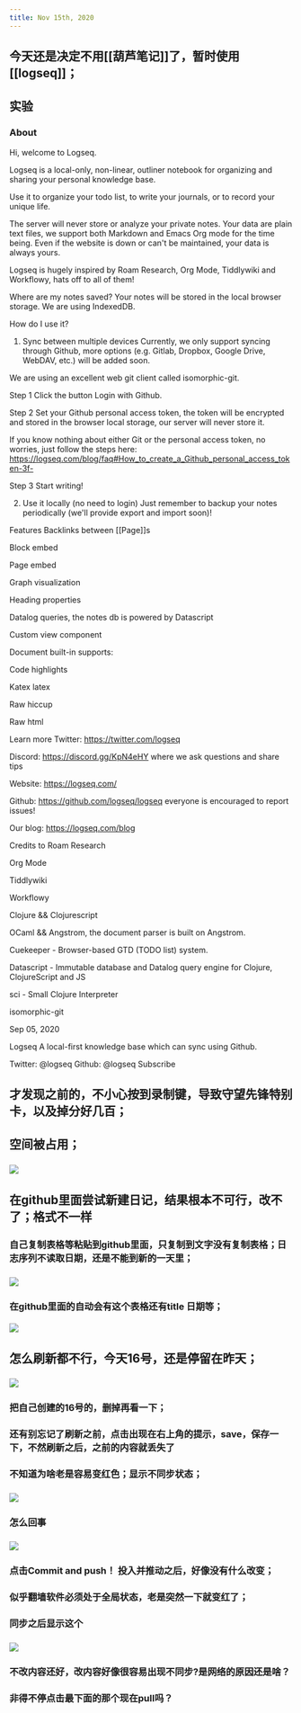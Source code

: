 ```yaml
---
title: Nov 15th, 2020
---
```


## 今天还是决定不用[[葫芦笔记]]了，暂时使用[[logseq]]；
## 实验
### About
Hi, welcome to Logseq.

Logseq is a local-only, non-linear, outliner notebook for organizing and
sharing your personal knowledge base.

Use it to organize your todo list, to write your journals, or to record your unique
life.

The server will never store or analyze your private notes. Your data are
plain text files, we support both Markdown and Emacs Org mode for the time being. Even if the website is down or can't be maintained, your data is always yours.

Logseq is hugely inspired by Roam Research, Org Mode, Tiddlywiki and Workflowy, hats off to all of them!


Where are my notes saved?
Your notes will be stored in the local browser storage. We are using IndexedDB.


How do I use it?
1. Sync between multiple devices
Currently, we only support syncing through Github, more options (e.g.
Gitlab, Dropbox, Google Drive, WebDAV, etc.) will be added soon.

We are using an excellent web git client called isomorphic-git.


Step 1
Click the button Login with Github.


Step 2
Set your Github personal access token, the token will be encrypted and
stored in the browser local storage, our server will never store it.

If you know nothing about either Git or the personal access token, no worries,
just follow the steps here: https://logseq.com/blog/faq#How_to_create_a_Github_personal_access_token-3f-

Step 3
Start writing!


2. Use it locally (no need to login)
Just remember to backup your notes periodically (we'll provide export and import soon)!


Features
Backlinks between [[Page]]s

Block embed

Page embed

Graph visualization

Heading properties

Datalog queries, the notes db is powered by Datascript

Custom view component

Document built-in supports:

Code highlights

Katex latex

Raw hiccup

Raw html

Learn more
Twitter: https://twitter.com/logseq

Discord: https://discord.gg/KpN4eHY where we ask questions and share tips

Website: https://logseq.com/

Github: https://github.com/logseq/logseq everyone is encouraged to report issues!

Our blog: https://logseq.com/blog

Credits to
Roam Research

Org Mode

Tiddlywiki

Workflowy

Clojure && Clojurescript

OCaml && Angstrom, the document parser is built on Angstrom.

Cuekeeper - Browser-based GTD (TODO list) system.

Datascript - Immutable database and Datalog query engine for Clojure, ClojureScript and JS

sci - Small Clojure Interpreter

isomorphic-git

Sep 05, 2020

Logseq
A local-first knowledge base which can sync using Github.

Twitter: @logseq
Github: @logseq
 Subscribe
## 才发现之前的，不小心按到录制键，导致守望先锋特别卡，以及掉分好几百；
## 空间被占用；
### ![](https://raw.githubusercontent.com/kunpeng9/PicgoPicture2020-10-18/master/20201115211146.png)
##
## 在github里面尝试新建日记，结果根本不可行，改不了；格式不一样
### 自己复制表格等粘贴到github里面，只复制到文字没有复制表格；日志序列不读取日期，还是不能到新的一天里；
### ![](https://raw.githubusercontent.com/kunpeng9/PicgoPicture2020-10-18/master/20201116095149.png)
### 在github里面的自动会有这个表格还有title 日期等；
#### ![](https://raw.githubusercontent.com/kunpeng9/PicgoPicture2020-10-18/master/20201116095303.png)
## 怎么刷新都不行，今天16号，还是停留在昨天；
### ![](https://raw.githubusercontent.com/kunpeng9/PicgoPicture2020-10-18/master/20201116095652.png)
### 把自己创建的16号的，删掉再看一下；
### 还有别忘记了刷新之前，点击出现在右上角的提示，save，保存一下，不然刷新之后，之前的内容就丢失了
### 不知道为啥老是容易变红色；显示不同步状态；
### ![](https://raw.githubusercontent.com/kunpeng9/PicgoPicture2020-10-18/master/20201116095804.png)
### 怎么回事
### ![](https://raw.githubusercontent.com/kunpeng9/PicgoPicture2020-10-18/master/20201116095954.png)
### 点击Commit and push！ 投入并推动之后，好像没有什么改变；
### 似乎翻墙软件必须处于全局状态，老是突然一下就变红了；
### 同步之后显示这个
### ![](https://raw.githubusercontent.com/kunpeng9/PicgoPicture2020-10-18/master/20201116100146.png)
### 不改内容还好，改内容好像很容易出现不同步?是网络的原因还是啥？
### 非得不停点击最下面的那个现在pull吗？
